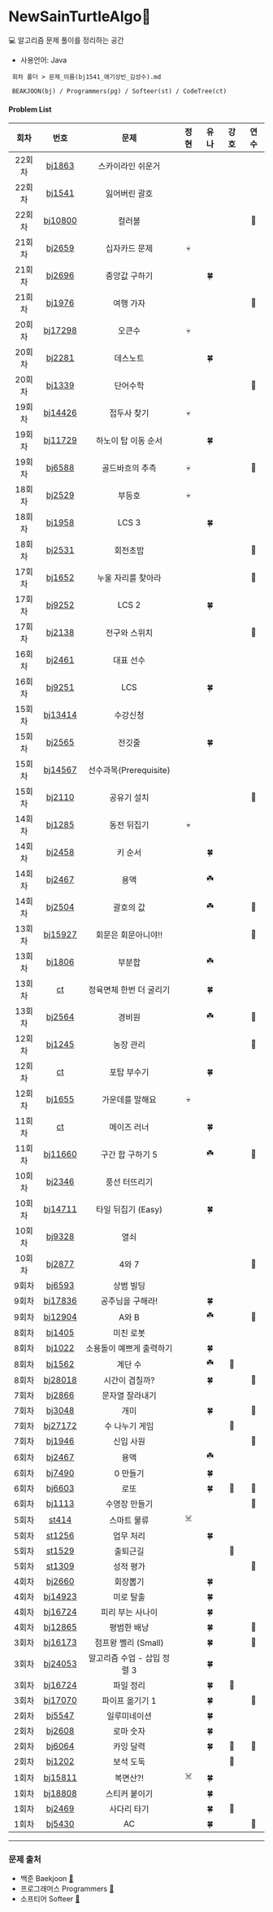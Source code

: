 # NewSainTurtleAlgo📝

💻 알고리즘 문제 풀이를 정리하는 공간

- 사용언어: Java

```
 회차 폴더 > 문제_이름(bj1541_애기상빈_김성수).md

 BEAKJOON(bj) / Programmers(pg) / Softeer(st) / CodeTree(ct)
```

#### Problem List

|  회차  |                             번호                             | 문제                          | 정현 | 유나 | 강호 | 연수 |
| :----: | :----------------------------------------------------------: | :----------------------------: | :--: | :--: | :--: | :--: |
| 22회차 |       [bj1863](https://www.acmicpc.net/problem/1863)         | 스카이라인 쉬운거 |   |    |    |    |
| 22회차 |       [bj1541](https://www.acmicpc.net/problem/1541)         | 잃어버린 괄호 |   |    |    |    |
| 22회차 |       [bj10800](https://www.acmicpc.net/problem/10800)         | 컬러볼 |   |    |    |  🌷  |
| 21회차 |       [bj2659](https://www.acmicpc.net/problem/2659)         | 십자카드 문제 |  💀  |    |    |    |
| 21회차 |       [bj2696](https://www.acmicpc.net/problem/2696)         | 중앙값 구하기 |    |  🍀 |    |    |
| 21회차 |       [bj1976](https://www.acmicpc.net/problem/1976)         | 여행 가자 |    |    |    |  🌷  |
| 20회차 |       [bj17298](https://www.acmicpc.net/problem/17298)       | 오큰수 |  💀  |     |    |    |
| 20회차 |       [bj2281](https://www.acmicpc.net/problem/2281)         | 데스노트 |    | 🍀 |    |    |
| 20회차 |       [bj1339](https://www.acmicpc.net/problem/1339)         | 단어수학 |    |     |    |  🌷  |
| 19회차 |       [bj14426](https://www.acmicpc.net/problem/14426)       | 접두사 찾기 |  💀   |     |    |    |
| 19회차 |       [bj11729](https://www.acmicpc.net/problem/11729)       | 하노이 탑 이동 순서 |     | 🍀 |    |    |
| 19회차 |       [bj6588](https://www.acmicpc.net/problem/6588)         | 골드바흐의 추측 |   💀   |    |    |  🌷  |
| 18회차 |       [bj2529](https://www.acmicpc.net/problem/2529)         | 부등호 |  💀  |     |    |    |
| 18회차 |       [bj1958](https://www.acmicpc.net/problem/1958)         | LCS 3 |     |  🍀  |    |    |
| 18회차 |       [bj2531](https://www.acmicpc.net/problem/2531)         | 회전초밥 |     |    |    |  🌼  |
| 17회차 |       [bj1652](https://www.acmicpc.net/problem/1652)         | 누울 자리를 찾아라 |     |     |    |  🌼  |
| 17회차 |       [bj9252](https://www.acmicpc.net/problem/9252)         | LCS 2 |     |  🍀  |    |    |
| 17회차 |       [bj2138](https://www.acmicpc.net/problem/2138)         | 전구와 스위치 |     |     |    |  🌷  |
| 16회차 |       [bj2461](https://www.acmicpc.net/problem/2461)         | 대표 선수 |     |     |    |    |
| 16회차 |       [bj9251](https://www.acmicpc.net/problem/9251)         | LCS |     |  🍀   |    |    |
| 15회차 |       [bj13414](https://www.acmicpc.net/problem/13414)       | 수강신청 |     |     |    |    |
| 15회차 |       [bj2565](https://www.acmicpc.net/problem/2565)         | 전깃줄 |     |  🍀   |    |    |
| 15회차 |       [bj14567](https://www.acmicpc.net/problem/14567)       | 선수과목(Prerequisite) |     |     |    |    |
| 15회차 |       [bj2110](https://www.acmicpc.net/problem/2110)         | 공유기 설치 |     |      |    |  🌼  |
| 14회차 |       [bj1285](https://www.acmicpc.net/problem/1285)         | 동전 뒤집기 |  💀   |     |    |    |
| 14회차 |       [bj2458](https://www.acmicpc.net/problem/2458)         | 키 순서 |     |  🍀   |    |    |
| 14회차 |       [bj2467](https://www.acmicpc.net/problem/2467)         | 용액 |     |  ☘️   |    |    |
| 14회차 |       [bj2504](https://www.acmicpc.net/problem/2504)         | 괄호의 값 |     |  ☘️   |    |  🌷  |
| 13회차 |       [bj15927](https://www.acmicpc.net/problem/15927)       | 회문은 회문아니야!! |     |     |    |  🌷  |
| 13회차 |       [bj1806](https://www.acmicpc.net/problem/1806)         | 부분합 |     |  ☘️   |    |    |
| 13회차 |       [ct](https://www.codetree.ai/training-field/frequent-problems/problems/cube-rounding-again/description)       |    정육면체 한번 더 굴리기    |     |  🍀   |    |    |
| 13회차 |       [bj2564](https://www.acmicpc.net/problem/2564)         | 경비원 |     |  ☘️   |    |  🌷  |
| 12회차  |       [bj1245](https://www.acmicpc.net/problem/1245)        |    농장 관리     |     |    |     |  🌷  |
| 12회차  |       [ct](https://www.codetree.ai/training-field/frequent-problems/problems/destroy-the-turret/description)       |   포탑 부수기     |     |  🍀   |    |    |
| 12회차  |       [bj1655](https://www.acmicpc.net/problem/1655)        |    가운데를 말해요     | 💀 |    |    |    |
| 11회차  |       [ct](https://www.codetree.ai/training-field/frequent-problems/problems/maze-runner/description)       |    메이즈 러너     |     |  🍀   |    |    |
| 11회차  |       [bj11660](https://www.acmicpc.net/problem/11660)       |   구간 합 구하기 5      |     |  ☘️   |     |  🌷  |
| 10회차  |       [bj2346](https://www.acmicpc.net/problem/2346)       |    풍선 터뜨리기     |     |     |    |    |
| 10회차  |       [bj14711](https://www.acmicpc.net/problem/14711)       |    타일 뒤집기 (Easy)     |     | 🍀 |    |    |
| 10회차  |       [bj9328](https://www.acmicpc.net/problem/9328)       |    열쇠     |     |     |    |    |
| 10회차  |       [bj2877](https://www.acmicpc.net/problem/2877)       |   4와 7      |     |     |    |  🌷  |
| 9회차  |       [bj6593](https://www.acmicpc.net/problem/6593)       |    상범 빌딩      |     |     |    |    |
| 9회차  |       [bj17836](https://www.acmicpc.net/problem/17836)       |    공주님을 구해라!      |     |   🍀  |    |    |
| 9회차  |       [bj12904](https://www.acmicpc.net/problem/12904)       |    A와 B      |     |  ☘️   |    |  🌷  |
| 8회차  |       [bj1405](https://www.acmicpc.net/problem/1405)       |    미친 로봇      |     |     |    |    |
| 8회차  |       [bj1022](https://www.acmicpc.net/problem/1022)       |    소용돌이 예쁘게 출력하기      |     |  🍀   |    |    |
| 8회차  |       [bj1562](https://www.acmicpc.net/problem/1562)       |   계단 수      |     |  ☘️  |  🦾  |    |
| 8회차  |       [bj28018](https://www.acmicpc.net/problem/28018)       |   시간이 겹칠까?      |     |  🍀   |    |  🌷  |
| 7회차  |       [bj2866](https://www.acmicpc.net/problem/2866)       |    문자열 잘라내기      |     |     |    |    |
| 7회차  |       [bj3048](https://www.acmicpc.net/problem/3048)       |     개미     |     |  🍀  |    |  🌷  |
| 7회차  |       [bj27172](https://www.acmicpc.net/problem/27172)       |     수 나누기 게임     |     |     |  🦾  |    |
| 7회차  |       [bj1946](https://www.acmicpc.net/problem/1946)       |     신입 사원     |     |     |    |  🌷  |
| 6회차  |       [bj2467](https://www.acmicpc.net/problem/2467)       |    용액      |     |  ☘️   |    |    |
| 6회차  |       [bj7490](https://www.acmicpc.net/problem/7490)       |     0 만들기     |     |  🍀  |    |    |
| 6회차  |       [bj6603](https://www.acmicpc.net/problem/6603)       |     로또     |     |   🍀  |  🦾  |  🌷  |
| 6회차  |       [bj1113](https://www.acmicpc.net/problem/1113)       |     수영장 만들기     |     |     |    |  🌷  |
| 5회차  |       [st414](https://softeer.ai/practice/info.do?idx=1&eid=414)       |      스마트 물류     |  ☠️   |  |    |    |
| 5회차  |       [st1256](https://softeer.ai/practice/info.do?idx=1&eid=1256)       |     업무 처리      |     | 🍀 |    |    |
| 5회차  |       [st1529](https://softeer.ai/practice/info.do?idx=1&eid=1529)       |    출퇴근길       |     |  |  🦾  |    |
| 5회차  |       [st1309](https://softeer.ai/practice/info.do?idx=1&eid=1309)       |      성적 평가     |     |    |    |  🌷  |
| 4회차  |       [bj2660](https://www.acmicpc.net/problem/2660)       |      회장뽑기     |     | 🍀 |    |    |
| 4회차  |       [bj14923](https://www.acmicpc.net/problem/14923)       |     미로 탈출      |     |  🍀   |    |    |
| 4회차  |       [bj16724](https://www.acmicpc.net/problem/16724)       |    피리 부는 사나이       |     | 🍀 |    |    |
| 4회차  |       [bj12865](https://www.acmicpc.net/problem/12865)       |      평범한 배낭     |     |  🍀  |    |  🌷  |
| 3회차  |       [bj16173](https://www.acmicpc.net/problem/16173)       |    점프왕 쩰리 (Small)       |     |  🍀  |    |  🌷  |
| 3회차  |       [bj24053](https://www.acmicpc.net/problem/24053)       |     알고리즘 수업 - 삽입 정렬 3      |     |  🍀  |    |    |
| 3회차  |       [bj16724](https://www.acmicpc.net/problem/20291)       |     파일 정리      |     |  🍀  |  🦾  |    |
| 3회차  |       [bj17070](https://www.acmicpc.net/problem/17070)       |    파이프 옮기기 1       |     | 🍀 |    |  🌷  |
| 2회차  |       [bj5547](https://www.acmicpc.net/problem/5547)       |      일루미네이션     |     |  🍀  |    |    |
| 2회차  |       [bj2608](https://www.acmicpc.net/problem/2608)       |      로마 숫자       |     |  🍀  |    |    |
| 2회차  |       [bj6064](https://www.acmicpc.net/problem/6064)       |       카잉 달력      |     |  🍀  |  🦾  |  🌷  |
| 2회차  |       [bj1202](https://www.acmicpc.net/problem/1202)       |       보석 도둑      |     |    |  🦾  |    |
| 1회차  |       [bj15811](https://www.acmicpc.net/problem/15811)       |      복면산?!       |  ☠️   |  🍀  |    |    |
| 1회차  |       [bj18808](https://www.acmicpc.net/problem/18808)       |      스티커 붙이기       |     |  🍀  |    |    |
| 1회차  |       [bj2469](https://www.acmicpc.net/problem/2469)       |       사다리 타기      |     |  🍀  |  🦾  |    |
| 1회차  |       [bj5430](https://www.acmicpc.net/problem/5430)       |       AC      |     |  🍀  |    |  🌷  |


---

### 문제 출처

- 백준 Baekjoon [🔗](https://www.acmicpc.net)
- 프로그래머스 Programmers [🔗](https://programmers.co.kr/learn/challenges)
- 소프티어 Softeer [🔗](https://softeer.ai/practice/index.do)
